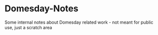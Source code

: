 # Domesday-Notes
Some internal notes about Domesday related work - not meant for public use, just a scratch area
